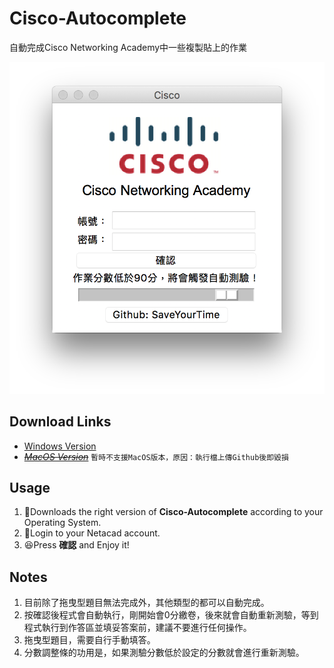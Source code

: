 # Cisco-Autocomplete

自動完成Cisco Networking Academy中一些複製貼上的作業

<p align=center>
  <img src="/img/demo.png" width="600">
</p>

## Download Links

- [Windows Version](https://github.com/SaveYourTime/Cisco-Autocomplete/raw/master/dist/Cisco.exe)
- *~~[MacOS Version]()~~* `暫時不支援MacOS版本，原因：執行檔上傳Github後即毀損`

## Usage

1. :floppy_disk:Downloads the right version of **Cisco-Autocomplete** according to your Operating System.
2. :bust_in_silhouette:Login to your Netacad account.
3. :satisfied:Press **確認** and Enjoy it!

## Notes

1. 目前除了拖曳型題目無法完成外，其他類型的都可以自動完成。  
2. 按確認後程式會自動執行，剛開始會0分繳卷，後來就會自動重新測驗，等到程式執行到作答區並填妥答案前，建議不要進行任何操作。  
3. 拖曳型題目，需要自行手動填答。  
4. 分數調整條的功用是，如果測驗分數低於設定的分數就會進行重新測驗。
